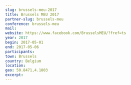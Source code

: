 ```yaml
---
slug: brussels-meu-2017
title: Brussels MEU 2017
partner-slug: brussels-meu
conference: brussels-meu
mail:
website: https://www.facebook.com/BrusselsMEU/?fref=ts
year: 2017
begin: 2017-05-01
end: 2017-05-06
participants:
town: Brussels
country: Belgium
location:
geo: 50.8471,4.1803
excerpt:
---
```

